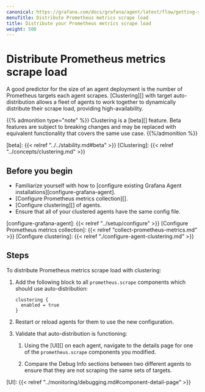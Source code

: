 ```yaml
---
canonical: https://grafana.com/docs/grafana/agent/latest/flow/getting-started/distribute-prometheus-scrape-load/
menuTitle: Distribute Prometheus metrics scrape load
title: Distribute your Prometheus metrics scrape load
weight: 500
---
```


# Distribute Prometheus metrics scrape load

A good predictor for the size of an agent deployment is the number of
Prometheus targets each agent scrapes. [Clustering][] with target
auto-distribution allows a fleet of agents to work together to dynamically
distribute their scrape load, providing high-availability.

{{% admonition type="note" %}}
Clustering is a [beta][] feature. Beta features are subject to breaking
changes and may be replaced with equivalent functionality that covers the same
use case.
{{%/admonition %}}

[beta]: {{< relref "../../stability.md#beta" >}}
[Clustering]: {{< relref "../concepts/clustering.md" >}}

## Before you begin

- Familiarize yourself with how to [configure existing Grafana Agent installations][configure-grafana-agent].
- [Configure Prometheus metrics collection][].
- [Configure clustering][] of agents.
- Ensure that all of your clustered agents have the same config file.

[configure-grafana-agent]: {{< relref "../setup/configure" >}}
[Configure Prometheus metrics collection]: {{< relref "collect-prometheus-metrics.md" >}}
[Configure clustering]: {{< relref "./configure-agent-clustering.md" >}}

## Steps

To distribute Prometheus metrics scrape load with clustering:

1. Add the following block to all `prometheus.scrape` components which
   should use auto-distribution:

   ```river
   clustering {
     enabled = true
   }
   ```

2. Restart or reload agents for them to use the new configuration.

3. Validate that auto-distribution is functioning:

   1. Using the [UI][] on each agent, navigate to the details page for one of
      the `prometheus.scrape` components you modified.

   2. Compare the Debug Info sections between two different agents to ensure
      that they are not scraping the same sets of targets.

[UI]: {{< relref "../monitoring/debugging.md#component-detail-page" >}}
